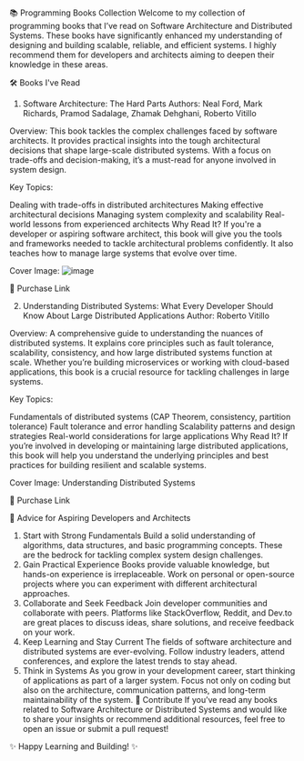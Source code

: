 📚 Programming Books Collection
Welcome to my collection of programming books that I’ve read on Software Architecture and Distributed Systems. These books have significantly enhanced my understanding of designing and building scalable, reliable, and efficient systems. I highly recommend them for developers and architects aiming to deepen their knowledge in these areas.

🛠️ Books I've Read
1. Software Architecture: The Hard Parts
Authors: Neal Ford, Mark Richards, Pramod Sadalage, Zhamak Dehghani, Roberto Vitillo

Overview: This book tackles the complex challenges faced by software architects. It provides practical insights into the tough architectural decisions that shape large-scale distributed systems. With a focus on trade-offs and decision-making, it’s a must-read for anyone involved in system design.

Key Topics:

Dealing with trade-offs in distributed architectures
Making effective architectural decisions
Managing system complexity and scalability
Real-world lessons from experienced architects
Why Read It?
If you're a developer or aspiring software architect, this book will give you the tools and frameworks needed to tackle architectural problems confidently. It also teaches how to manage large systems that evolve over time.


Cover Image: ![image](https://github.com/user-attachments/assets/8fbefc86-6cda-4198-a29c-646bf8d49072)


📖 Purchase Link

2. Understanding Distributed Systems: What Every Developer Should Know About Large Distributed Applications
Author: Roberto Vitillo

Overview: A comprehensive guide to understanding the nuances of distributed systems. It explains core principles such as fault tolerance, scalability, consistency, and how large distributed systems function at scale. Whether you’re building microservices or working with cloud-based applications, this book is a crucial resource for tackling challenges in large systems.

Key Topics:

Fundamentals of distributed systems (CAP Theorem, consistency, partition tolerance)
Fault tolerance and error handling
Scalability patterns and design strategies
Real-world considerations for large applications
Why Read It?
If you’re involved in developing or maintaining large distributed applications, this book will help you understand the underlying principles and best practices for building resilient and scalable systems.


Cover Image: Understanding Distributed Systems

📖 Purchase Link

🚀 Advice for Aspiring Developers and Architects
1. Start with Strong Fundamentals
Build a solid understanding of algorithms, data structures, and basic programming concepts. These are the bedrock for tackling complex system design challenges.
2. Gain Practical Experience
Books provide valuable knowledge, but hands-on experience is irreplaceable. Work on personal or open-source projects where you can experiment with different architectural approaches.
3. Collaborate and Seek Feedback
Join developer communities and collaborate with peers. Platforms like StackOverflow, Reddit, and Dev.to are great places to discuss ideas, share solutions, and receive feedback on your work.
4. Keep Learning and Stay Current
The fields of software architecture and distributed systems are ever-evolving. Follow industry leaders, attend conferences, and explore the latest trends to stay ahead.
5. Think in Systems
As you grow in your development career, start thinking of applications as part of a larger system. Focus not only on coding but also on the architecture, communication patterns, and long-term maintainability of the system.
💬 Contribute
If you’ve read any books related to Software Architecture or Distributed Systems and would like to share your insights or recommend additional resources, feel free to open an issue or submit a pull request!

✨ Happy Learning and Building! ✨
